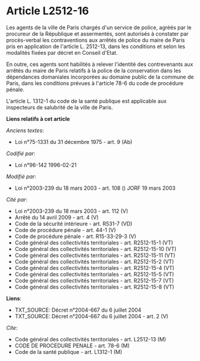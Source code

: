 # Article L2512-16

Les agents de la ville de Paris chargés d'un service de police, agréés par le procureur de la République et assermentés, sont
autorisés à constater par procès-verbal les contraventions aux arrêtés de police du maire de Paris pris en application de
l'article L. 2512-13, dans les conditions et selon les modalités fixées par décret en Conseil d'Etat.

En outre, ces agents sont habilités à relever l'identité des contrevenants aux arrêtés du maire de Paris relatifs à la police
de la conservation dans les dépendances domaniales incorporées au domaine public de la commune de Paris, dans les conditions
prévues à l'article 78-6 du code de procédure pénale.

L'article L. 1312-1 du code de la santé publique est applicable aux inspecteurs de salubrité de la ville de Paris.

**Liens relatifs à cet article**

_Anciens textes_:

  - Loi n°75-1331 du 31 décembre 1975 - art. 9 (Ab)

_Codifié par_:

  - Loi n°96-142 1996-02-21

_Modifié par_:

  - Loi n°2003-239 du 18 mars 2003 - art. 108 () JORF 19 mars 2003

_Cité par_:

  - Loi n°2003-239 du 18 mars 2003 - art. 112 (V)
  - Arrêté du 14 avril 2009 - art. 4 (V)
  - Code de la sécurité intérieure - art. R531-7 (VD)
  - Code de procédure pénale - art. 44-1 (V)
  - Code de procédure pénale - art. R15-33-29-3 (V)
  - Code général des collectivités territoriales - art. R2512-15-1 (VT)
  - Code général des collectivités territoriales - art. R2512-15-10 (VT)
  - Code général des collectivités territoriales - art. R2512-15-11 (VT)
  - Code général des collectivités territoriales - art. R2512-15-2 (VT)
  - Code général des collectivités territoriales - art. R2512-15-4 (VT)
  - Code général des collectivités territoriales - art. R2512-15-5 (VT)
  - Code général des collectivités territoriales - art. R2512-15-7 (VT)
  - Code général des collectivités territoriales - art. R2512-15-8 (VT)

**Liens**:

  - TXT_SOURCE: Décret n°2004-667 du 6 juillet 2004
  - TXT_SOURCE: Décret n°2004-667 du 6 juillet 2004 - art. 2 (V)

_Cite_:

  - Code général des collectivités territoriales - art. L2512-13 (M)
  - CODE DE PROCEDURE PENALE - art. 78-6 (M)
  - Code de la santé publique - art. L1312-1 (M)
